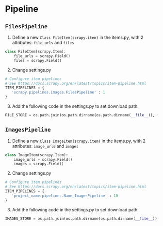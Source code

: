 # Pipeline

## `FilesPipeline`

1. Define a new  `Class FileItem(scrapy.item)` in the items.py, with 2 attributes: `file_urls` and `files`

```python
class FileItem(scrapy.Item):
    file_urls = scrapy.Field()
    files = scrapy.Field()
```

2. Change settings.py

```python
# Configure item pipelines
# See https://docs.scrapy.org/en/latest/topics/item-pipeline.html
ITEM_PIPELINES = {
   'scrapy.pipelines.images.FilesPipeline' : 1
}
```

3. Add the following code in the settings.py to set download path:

```python
FILE_STORE = os.path.join(os.path.dirname(os.path.dirname(__file__)),'file')
```

## `ImagesPipeline`

1. Define a new  `Class ImageItem(scrapy.item)` in the items.py, with 2 attributes: `image_urls` and `images`

```python
class ImageItem(scrapy.Item):
    image_urls = scrapy.Field()
    images = scrapy.Field()
```

2. Change settings.py

```python
# Configure item pipelines
# See https://docs.scrapy.org/en/latest/topics/item-pipeline.html
ITEM_PIPELINES = {
   'project_name.pipelines.Name_ImagesPipeline' : 10
}
```

3. Add the following code in the settings.py to set download path:

```python
IMAGES_STORE = os.path.join(os.path.dirname(os.path.dirname(__file__)),'images')
```

